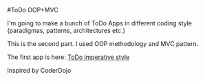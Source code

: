 #ToDo  OOP+MVC

I'm going to make a bunch of ToDo Apps in different coding style (paradigmas, patterns, architectures etc.)

 This is the second part. I used OOP methodology and MVC pattern. 

 The first app is here: [ToDo imperative style](https://github.com/alwsBgood/ToDo_imperative)
 
 Inspired by CoderDojo